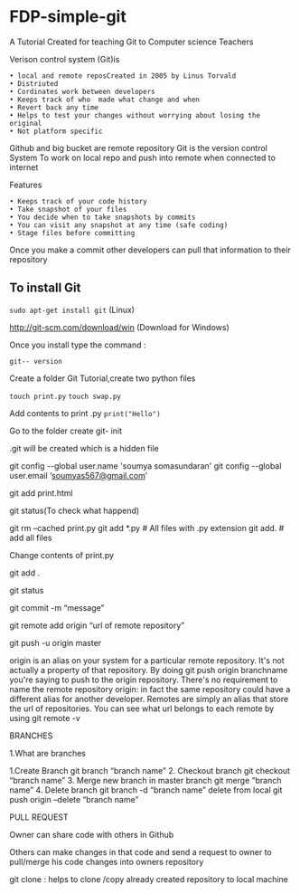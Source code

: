# FDP-simple-git
A Tutorial Created for teaching Git to Computer science Teachers 

Verison control system (Git)is

    • local and remote reposCreated in 2005 by Linus Torvald
    • Distriuted
    • Cordinates work between developers
    • Keeps track of who  made what change and when
    • Revert back any time	
    • Helps to test your changes without worrying about losing the original
    • Not platform specific
      
Github and big bucket are remote repository Git is the version control System
To work on local repo and push into remote when connected to internet


Features

    • Keeps track of your code history
    • Take snapshot of your files
    • You decide when to take snapshots by commits
    • You can visit any snapshot at any time (safe coding)
    • Stage files before committing
    
Once you make a commit other developers can pull that information to their repository

## To install Git

`sudo apt-get install git` (Linux)
 
http://git-scm.com/download/win  (Download for Windows)

Once you install type the command : 

`git-- version`

Create a folder Git Tutorial,create two python files

`touch print.py`
`touch swap.py`

Add contents to print .py
`print("Hello")`

 Go to the folder create git- init

.git will be created which is a hidden file

git config --global user.name 'soumya somasundaran'
git config --global user.email ‘soumyas567@gmail.com’

git add print.html

git status(To check what happend)

git rm –cached print.py
 git add *.py # All files with .py extension
git add. # add all files


Change contents of print.py

git add .
 
git status	

git commit -m “message” 


git  remote add origin “url of remote repository”

git push -u origin  master

origin is an alias on your system for a particular remote repository. It's not actually a property of that repository.
By doing
git push origin branchname
you're saying to push to the origin repository. There's no requirement to name the remote repository origin: in fact the same repository could have a different alias for another developer.
Remotes are simply an alias that store the url of repositories. You can see what url belongs to each remote by using 
git remote -v

BRANCHES

1.What are branches



1.Create Branch
git branch “branch name” 
2. Checkout branch
git checkout “branch name”
3. Merge new branch in master branch
git merge “branch name”
4. Delete branch
git branch -d “branch name” delete from local
git push origin –delete “branch name”



PULL REQUEST

Owner can share code with others in Github

Others can make changes in that code and send a request to owner to pull/merge his code changes into owners repository



git clone <url> : helps to clone /copy already created repository to local machine
